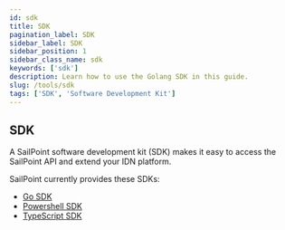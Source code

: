```yaml
---
id: sdk
title: SDK
pagination_label: SDK
sidebar_label: SDK
sidebar_position: 1
sidebar_class_name: sdk
keywords: ['sdk']
description: Learn how to use the Golang SDK in this guide. 
slug: /tools/sdk
tags: ['SDK', 'Software Development Kit']
---
```


## SDK

A SailPoint software development kit (SDK) makes it easy to access the SailPoint API and extend your IDN platform. 

SailPoint currently provides these SDKs: 
- [Go SDK](https://developer.sailpoint.com/idn/tools/sdk/go)
- [Powershell SDK](https://developer.sailpoint.com/idn/tools/sdk/powershell)
- [TypeScript SDK](https://developer.sailpoint.com/idn/tools/sdk/typescript)